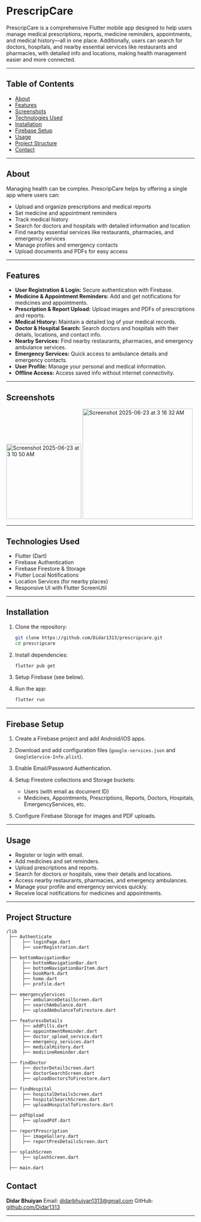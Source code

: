 # PrescripCare

PrescripCare is a comprehensive Flutter mobile app designed to help users manage medical prescriptions, reports, medicine reminders, appointments, and medical history—all in one place. Additionally, users can search for doctors, hospitals, and nearby essential services like restaurants and pharmacies, with detailed info and locations, making health management easier and more connected.

---

## Table of Contents

* [About](#about)
* [Features](#features)
* [Screenshots](#screenshots)
* [Technologies Used](#technologies-used)
* [Installation](#installation)
* [Firebase Setup](#firebase-setup)
* [Usage](#usage)
* [Project Structure](#project-structure)
* [Contact](#contact)

---

## About

Managing health can be complex. PrescripCare helps by offering a single app where users can:

* Upload and organize prescriptions and medical reports
* Set medicine and appointment reminders
* Track medical history
* Search for doctors and hospitals with detailed information and location
* Find nearby essential services like restaurants, pharmacies, and emergency services
* Manage profiles and emergency contacts
* Upload documents and PDFs for easy access

---

## Features

* **User Registration & Login:** Secure authentication with Firebase.
* **Medicine & Appointment Reminders:** Add and get notifications for medicines and appointments.
* **Prescription & Report Upload:** Upload images and PDFs of prescriptions and reports.
* **Medical History:** Maintain a detailed log of your medical records.
* **Doctor & Hospital Search:** Search doctors and hospitals with their details, locations, and contact info.
* **Nearby Services:** Find nearby restaurants, pharmacies, and emergency ambulance services.
* **Emergency Services:** Quick access to ambulance details and emergency contacts.
* **User Profile:** Manage your personal and medical information.
* **Offline Access:** Access saved info without internet connectivity.

---

## Screenshots
<img width="200" alt="Screenshot 2025-06-23 at 3 10 50 AM" src="https://github.com/user-attachments/assets/d31fa03a-7ea7-42ae-aa98-de374248ea9e" />  <img width="294" alt="Screenshot 2025-06-23 at 3 16 32 AM" src="https://github.com/user-attachments/assets/1e903c41-fba9-4b53-be4f-a4088f072316" />




---

## Technologies Used

* Flutter (Dart)
* Firebase Authentication
* Firebase Firestore & Storage
* Flutter Local Notifications
* Location Services (for nearby places)
* Responsive UI with Flutter ScreenUtil

---

## Installation

1. Clone the repository:

   ```bash
   git clone https://github.com/Didar1313/prescripcare.git
   cd prescripcare
   ```

2. Install dependencies:

   ```bash
   flutter pub get
   ```

3. Setup Firebase (see below).

4. Run the app:

   ```bash
   flutter run
   ```

---

## Firebase Setup

1. Create a Firebase project and add Android/iOS apps.
2. Download and add configuration files (`google-services.json` and `GoogleService-Info.plist`).
3. Enable Email/Password Authentication.
4. Setup Firestore collections and Storage buckets:

   * Users (with email as document ID)
   * Medicines, Appointments, Prescriptions, Reports, Doctors, Hospitals, EmergencyServices, etc.
5. Configure Firebase Storage for images and PDF uploads.

---

## Usage

* Register or login with email.
* Add medicines and set reminders.
* Upload prescriptions and reports.
* Search for doctors or hospitals, view their details and locations.
* Access nearby restaurants, pharmacies, and emergency ambulances.
* Manage your profile and emergency services quickly.
* Receive local notifications for medicines and appointments.

---

## Project Structure

```
/lib
 ├── Authenticate
 │    ├── loginPage.dart
 │    ├── userRegistration.dart
 │
 ├── bottomNavigationBar
 │    ├── bottomNavigationBar.dart
 │    ├── bottomNavigationBarItem.dart
 │    ├── bookMark.dart
 │    ├── home.dart
 │    ├── profile.dart
 │
 ├── emergencyServices
 │    ├── ambulanceDetailScreen.dart
 │    ├── searchAmbulance.dart
 │    ├── uploadAmbulanceToFirestore.dart
 │
 ├── featuressDetails
 │    ├── addPills.dart
 │    ├── appointmentReminder.dart
 │    ├── doctor_upload_service.dart
 │    ├── emergency_services.dart
 │    ├── medicalHistory.dart
 │    ├── medicineReminder.dart
 │
 ├── findDoctor
 │    ├── doctorDetailScreen.dart
 │    ├── doctorSearchScreen.dart
 │    ├── uploadDoctorsToFirestore.dart
 │
 ├── findHospital
 │    ├── hospitalDetailsScreen.dart
 │    ├── hospitalSearchScreen.dart
 │    ├── uploadHospitalToFirestore.dart
 │
 ├── pdfUpload
 │    ├── uploadPdf.dart
 │
 ├── reportPrescription
 │    ├── imageGallery.dart
 │    ├── reportPresDetailsScreen.dart
 │
 ├── splashScreen
 │    ├── splashScreen.dart
 │
 ├── main.dart
```



## Contact

**Didar Bhuiyan**
Email: [didarbhuiyan1313@gmail.com](mailto:didarbhuiyan1313@gmail.com)
GitHub: [github.com/Didar1313](https://github.com/Didar1313)

---
